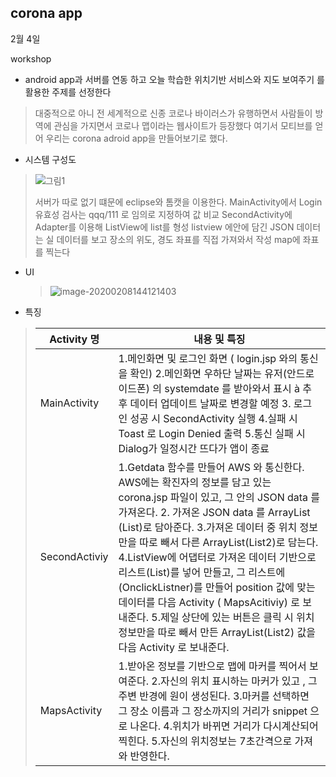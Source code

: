 ## corona app

2월 4일 

workshop

- android app과 서버를  연동 하고 오늘 학습한 위치기반 서비스와 지도 보여주기 를 활용한 주제를 선정한다

> 대중적으로 아니 전 세계적으로 신종 코로나 바이러스가 유행하면서 사람들이 방역에 관심을 가지면서 코로나 맵이라는 웹사이트가 등장했다 여기서 모티브를 얻어 우리는 corona adroid app을 만들어보기로 했다.

- 시스템 구성도 

> ![그림1](https://user-images.githubusercontent.com/58680521/90516540-19f8b200-e19f-11ea-82cf-954d10ca66d6.png)
>
> 서버가 따로 없기 떄문에 eclipse와 톰캣을 이용한다. MainActivity에서 Login 유효성 검사는 qqq/111 로 임의로 지정하여 값 비교  SecondActivity에 Adapter를 이용해 ListView에 list를 형성 listview 에안에  담긴  JSON 데이터는 실 데이터를 보고 장소의 위도, 경도 좌표를 직접 가져와서 작성 map에 좌표를 찍는다

- UI

  > ![image-20200208144121403](C:\Users\student\AppData\Roaming\Typora\typora-user-images\image-20200208144121403.png)

- 특징

> | Activity 명   | 내용 및 특징                                                 |
> | ------------- | ------------------------------------------------------------ |
> | MainActivity  | 1.메인화면 및 로그인 화면 ( login.jsp 와의 통신을 확인)                      2.메인화면 우하단 날짜는 유저(안드로이드폰) 의 systemdate 를 받아와서 표시 à 추 후 데이터 업데이트 날짜로 변경할 예정                               3. 로그인 성공 시 SecondActivity 실행                                                   4.실패 시 Toast 로 Login Denied 출력                                                     5.통신 실패 시 Dialog가 일정시간 뜨다가 앱이 종료 |
> | SecondActiviy | 1.Getdata 함수를 만들어 AWS 와 통신한다. AWS에는 확진자의 정보를 담고 있는 corona.jsp 파일이 있고, 그 안의 JSON data 를 가져온다.  2. 가져온 JSON data 를 ArrayList  (List)로 담아준다.                            3.가져온 데이터 중 위치 정보만을 따로 빼서 다른 ArrayList(List2)로 담는다.                                                                                                        4.ListView에 어댑터로 가져온 데이터 기반으로 리스트(List)를 넣어 만들고, 그 리스트에 (OnclickListner)를 만들어 position  값에 맞는 데이터를 다음 Activity ( MapsAcitiviy) 로 보내준다.                                          5.제일 상단에 있는 버튼은 클릭 시 위치정보만을 따로 빼서 만든 ArrayList(List2) 값을 다음 Activity 로 보내준다. |
> | MapsActivity  | 1.받아온 정보를 기반으로 맵에 마커를 찍어서 보여준다.                    2.자신의 위치 표시하는 마커가 있고 , 그 주변 반경에 원이 생성된다.   3.마커를 선택하면 그 장소 이름과 그 장소까지의 거리가 snippet 으로 나온다.                                                                                                    4.위치가 바뀌면 거리가 다시계산되어 찍힌다.                                         5.자신의 위치정보는 7초간격으로 가져와 반영한다. |

